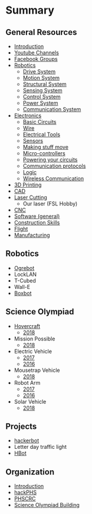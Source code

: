 # Summary

## General Resources

* [Introduction](README.md)
* [Youtube Channels](general-resources/youtube-channels.md)
* [Facebook Groups](general-resources/facebook-groups.md)
* [Robotics](general-resources/robotics/introduction.md)
  * [Drive System](general-resources/robotics/drive-system.md)
  * [Motion System](general-resources/robotics/motion-system.md)
  * [Structural System](general-resources/robotics/structural-system.md)
  * [Sensing System](general-resources/robotics/sensing-system.md)
  * [Control System](general-resources/robotics/control-system.md)
  * [Power System](general-resources/robotics/power-system.md)
  * [Communication System](general-resources/robotics/communication-system.md)
* [Electronics](general-resources/electronics/introduction.md)
  * [Basic Circuits](general-resources/electronics/basic-circuits.md)
  * [Wire](general-resources/electronics/wire.md)
  * [Electrical Tools](general-resources/electronics/electrical-tools.md)
  * [Sensors](general-resources/electronics/sensors.md)
  * [Making stuff move](general-resources/electronics/making-stuff-move.md)
  * [Micro-controllers](general-resources/electronics/micro-controllers.md)
  * [Powering your circuits](general-resources/electronics/powering-your-circuits.md)
  * [Communication protocols](general-resources/electronics/communication-protocols.md)
  * [Logic](general-resources/electronics/logic.md)
  * [Wireless Communication](general-resources/electronics/wireless-communication.md)
* [3D Printing](general-resources/3d-printing.md)
* [CAD](general-resources/cad.md)
* [Laser Cutting](general-resources/laser-cutting.md)
  * Our laser \(FSL Hobby\)
* [CNC](general-resources/cnc.md)
* [Software \(general\)](general-resources/software.md)
* [Construction Skills](general-resources/construction-skills.md)
* [Flight](general-resources/flight.md)
* [Manufacturing](general-resources/manufacturing.md)

## Robotics

* [Ogrebot](robotics/ogrebot.md)
* LockLAN
* T-Cubed
* Wall-E
* [Boxbot](robotics/boxbot.md)

## Science Olympiad

* [Hovercraft](science-olympiad/hovercraft.md)
  * [2018](scioly/Hovercraft/hovercraft-2018.md)
* Mission Possible
  * [2018](scioly/Mission/mission-2018.md)
* Electric Vehicle
  * [2017](scioly/EV/electric-vehicle-2017.md)
  * [2016](scioly/EV/electric-vehicle-2016.md)
* Mousetrap Vehicle
  * [2018](scioly/Mousetrap/mousetrap-vehicle-2018.md)
* Robot Arm
  * [2017](scioly/Robot-Arm/robot-arm-2017.md)
  * [2016](scioly/Robot-Arm/robot-arm-2016.md)
* Solar Vehicle
  * [2018](scioly/Solar/solar-vehicle-2018.md)

## Projects

* [hackerbot](robotics/hackerbot.md)
* Letter day traffic light
* [HBot](robotics/hbot.md)

## Organization

* [Introduction](organization/introduction.md)
* [hackPHS](organization/hackathons.md)
* [PHSCRC](organization/PHSCRC.md)
* [Science Olympiad Building](organization/science-olympiad.md)

